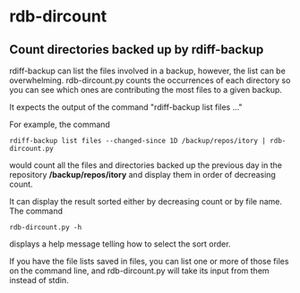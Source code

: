 
rdb-dircount
============

Count directories backed up by rdiff-backup
-------------------------------------------

rdiff-backup can list the files involved in a backup, however, the list can be overwhelming. rdb-dircount.py counts the occurrences of each directory so you can see which ones are contributing the most files to a given backup. 

It expects the output of the command "rdiff-backup list files ..." 

For example, the command 

`rdiff-backup list files --changed-since 1D /backup/repos/itory | rdb-dircount.py `

would count all the files and directories backed up the previous day in the repository __/backup/repos/itory__ and display them in order of decreasing count. 

It can display the result sorted either by decreasing count or by file name. The command 

`rdb-dircount.py -h `

displays a help message telling how to select the sort order. 

If you have the file lists saved in files, you can list one or more of those files on the command line, and rdb-dircount.py will take its input from them instead of stdin. 


